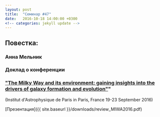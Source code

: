 ```yaml
---
layout: post
title:  "Семинар #47"
date:   2016-10-18 14:00:00 +0300
<!-- categories: jekyll update -->
---
```

## Повестка: 

### **Анна Мельник**  

### Доклад о конференции 

### ["The Milky Way and its environment: gaining insights into the drivers of galaxy formation and evolution"](http://www.iap.fr/vie_scientifique/ateliers/MilkyWay_Workshop/2016/)"



(Institut d'Astrophysique de Paris
in Paris, France 19-23 September  2016)



[Презентация]({{ site.baseurl  }}/downloads/review_MIWA2016.pdf)


